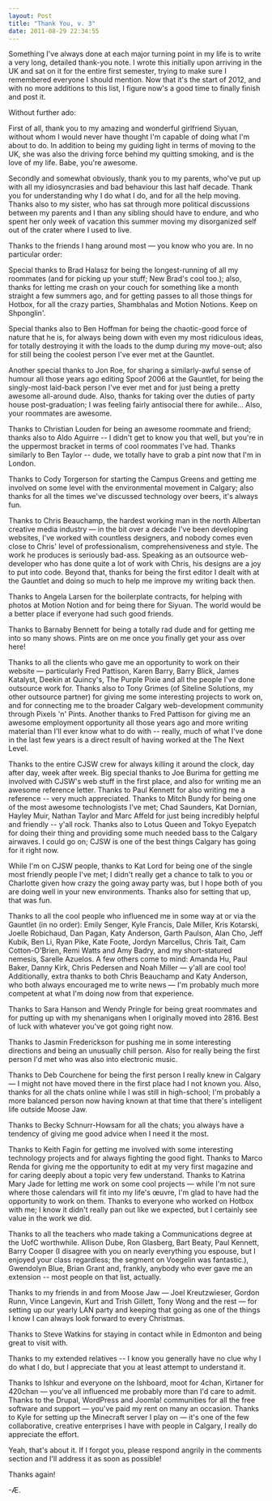 ```yaml
---
layout: Post
title: "Thank You, v. 3"
date: 2011-08-29 22:34:55
---
```


Something I've always done at each major turning point in my life is to write a very long, detailed thank-you note. I wrote this initially upon arriving in the UK and sat on it for the entire first semester, trying to make sure I remembered everyone I should mention. Now that it's the start of 2012, and with no more additions to this list, I figure now's a good time to finally finish and post it.

Without further ado:

First of all, thank you to my amazing and wonderful girlfriend Siyuan, without whom I would never have thought I'm capable of doing what I'm about to do. In addition to being my guiding light in terms of moving to the UK, she was also the driving force behind my quitting smoking, and is the love of my life. Babe, you're awesome.

Secondly and somewhat obviously, thank you to my parents, who've put up with all my idiosyncrasies and bad behaviour this last half decade. Thank you for understanding why I do what I do, and for all the help moving. Thanks also to my sister, who has sat through more political discussions between my parents and I than any sibling should have to endure, and who spent her only week of vacation this summer moving my disorganized self out of the crater where I used to live. 

Thanks to the friends I hang around most — you know who you are. In no particular order: 

Special thanks to Brad Halasz for being the longest-running of all my roommates (and for picking up your stuff; New Brad's cool too.); also, thanks for letting me crash on your couch for something like a month straight a few summers ago, and for getting passes to all those things for Hotbox, for all the crazy parties, Shambhalas and Motion Notions. Keep on Shponglin'.

Special thanks also to Ben Hoffman for being the chaotic-good force of nature that he is, for always being down with even my most ridiculous ideas, for totally destroying it with the loads to the dump during my move-out; also for still being the coolest person I've ever met at the Gauntlet. 

Another special thanks to Jon Roe, for sharing a similarly-awful sense of humour all those years ago editing Spoof 2006 at the Gauntlet, for being the singly-most laid-back person I've ever met and for just being a pretty awesome all-around dude. Also, thanks for taking over the duties of party house post-graduation; I was feeling fairly antisocial there for awhile... Also, your roommates are awesome.

Thanks to Christian Louden for being an awesome roommate and friend; thanks also to Aldo Aguirre -- I didn't get to know you that well, but you're in the uppermost bracket in terms of cool roommates I've had. Thanks similarly to Ben Taylor -- dude, we totally have to grab a pint now that I'm in London.

Thanks to Cody Torgerson for starting the Campus Greens and getting me involved on some level with the environmental movement in Calgary; also thanks for all the times we've discussed technology over beers, it's always fun.

Thanks to Chris Beauchamp, the hardest working man in the north Albertan creative media industry — in the bit over a decade I've been developing websites, I've worked with countless designers, and nobody comes even close to Chris' level of professionalism, comprehensiveness and style. The work he produces is seriously bad-ass. Speaking as an outsource web-developer who has done quite a lot of work with Chris, his designs are a joy to put into code. Beyond that, thanks for being the first editor I dealt with at the Gauntlet and doing so much to help me improve my writing back then.

Thanks to Angela Larsen for the boilerplate contracts, for helping with photos at Motion Notion and for being there for Siyuan. The world would be a better place if everyone had such good friends.

Thanks to Barnaby Bennett for being a totally rad dude and for getting me into so many shows. Pints are on me once you finally get your ass over here!

Thanks to all the clients who gave me an opportunity to work on their website — particularly Fred Pattison, Karen Barry, Barry Blick, James Katalyst, Deekin at Quincy's, The Purple Pixie and all the people I've done outsource work for. Thanks also to Tony Grimes (of Siteline Solutions, my other outsource partner) for giving me some interesting projects to work on, and for connecting me to the broader Calgary web-development community through Pixels 'n' Pints. Another thanks to Fred Pattison for giving me an awesome employment opportunity all those years ago and more writing material than I'll ever know what to do with -- really, much of what I've done in the last few years is a direct result of having worked at the The Next Level. 

Thanks to the entire CJSW crew for always killing it around the clock, day after day, week after week. Big special thanks to Joe Burima for getting me involved with CJSW's web stuff in the first place, and also for writing me an awesome reference letter. Thanks to Paul Kennett for also writing me a reference -- very much appreciated. Thanks to Mitch Bundy for being one of the most awesome technologists I've met; Chad Saunders, Kat Dornian, Hayley Muir, Nathan Taylor and Marc Affeld for just being incredibly helpful and friendly -- y'all rock. Thanks also to Lotus Queen and Tokyo Eyepatch for doing their thing and providing some much needed bass to the Calgary airwaves. I could go on; CJSW is one of the best things Calgary has going for it right now.

While I'm on CJSW people, thanks to Kat Lord for being one of the single most friendly people I've met; I didn't really get a chance to talk to you or Charlotte given how crazy the going away party was, but I hope both of you are doing well in your new environments. Thanks also for setting that up, that was fun.

Thanks to all the cool people who influenced me in some way at or via the Gauntlet (in no order): Emily Senger, Kyle Francis, Dale Miller, Kris Kotarski, Joelle Robichaud, Dan Pagan, Katy Anderson, Garth Paulson, Alan Cho, Jeff Kubik, Ben Li, Ryan Pike, Kate Foote, Jordyn Marcellus, Chris Tait, Cam Cotton-O'Brien, Remi Watts and Amy Badry, and my short-statured nemesis, Sarelle Azuelos. A few others come to mind: Amanda Hu, Paul Baker, Danny Kirk, Chris Pedersen and Noah Miller — y'all are cool too! Additionally, extra thanks to both Chris Beauchamp and Katy Anderson, who both always encouraged me to write news — I'm probably much more competent at what I'm doing now from that experience.

Thanks to Sara Hanson and Wendy Pringle for being great roommates and for putting up with my shenanigans when I originally moved into 2816. Best of luck with whatever you've got going right now.

Thanks to Jasmin Frederickson for pushing me in some interesting directions and being an unusually chill person. Also for really being the first person I'd met who was also into electronic music. 

Thanks to Deb Courchene for being the first person I really knew in Calgary — I might not have moved there in the first place had I not known you. Also, thanks for all the chats online while I was still in high-school; I'm probably a more balanced person now having known at that time that there's intelligent life outside Moose Jaw.

Thanks to Becky Schnurr-Howsam for all the chats; you always have a tendency of giving me good advice when I need it the most. 

Thanks to Keith Fagin for getting me involved with some interesting technology projects and for always fighting the good fight. Thanks to Marco Renda for giving me the opportunity to edit at my very first magazine and for caring deeply about a topic very few understand. Thanks to Katrina Mary Jade for letting me work on some cool projects — while I'm not sure where those calendars will fit into my life's œuvre, I'm glad to have had the opportunity to work on them. Thanks to everyone who worked on Hotbox with me; I know it didn't really pan out like we expected, but I certainly see value in the work we did.

Thanks to all the teachers who made taking a Communications degree at the UofC worthwhile. Allison Dube, Ron Glasberg, Bart Beaty, Paul Kennett, Barry Cooper (I disagree with you on nearly everything you espouse, but I enjoyed your class regardless; the segment on Voegelin was fantastic.), Gwendolyn Blue, Brian Grant and, frankly, anybody who ever gave me an extension -- most people on that list, actually. 

Thanks to my friends in and from Moose Jaw — Joel Kreutzwieser, Gordon Runn, Vince Langevin, Kurt and Trish Gillett, Tony Wong and the rest — for setting up our yearly LAN party and keeping that going as one of the things I know I can always look forward to every Christmas. 

Thanks to Steve Watkins for staying in contact while in Edmonton and being great to visit with.

Thanks to my extended relatives -- I know you generally have no clue why I do what I do, but I appreciate that you at least attempt to understand it.

Thanks to Ishkur and everyone on the Ishboard, moot for 4chan, Kirtaner for 420chan — you've all influenced me probably more than I'd care to admit. Thanks to the Drupal, WordPress and Joomla! communities for all the free software and support — you've paid my rent on many an occasion. Thanks to Kyle for setting up the Minecraft server I play on — it's one of the few collaborative, creative enterprises I have with people in Calgary, I really do appreciate the effort.

Yeah, that's about it. If I forgot you, please respond angrily in the comments section and I'll address it as soon as possible!

Thanks again!

-Æ.